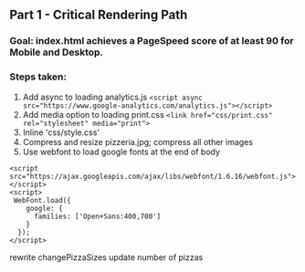 ## Part 1 - Critical Rendering Path
### Goal: index.html achieves a PageSpeed score of at least 90 for Mobile and Desktop.

### Steps taken:
1. Add async to loading analytics.js
`<script async src="https://www.google-analytics.com/analytics.js"></script>`
2. Add media option to loading print.css
`<link href="css/print.css" rel="stylesheet" media="print">`
3. Inline 'css/style.css'
4. Compress and resize pizzeria.jpg; compress all other images
5. Use webfont to load google fonts at the end of body
```
<script src="https://ajax.googleapis.com/ajax/libs/webfont/1.6.16/webfont.js"></script>
<script>
 WebFont.load({
    google: {
      families: ['Open+Sans:400,700']
    }
  });
</script>
```

rewrite changePizzaSizes
update number of pizzas
